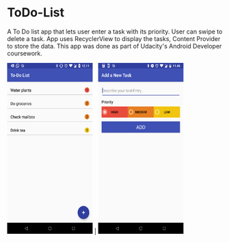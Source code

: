 # ToDo-List
A To Do list app that lets user enter a task with its priority. User can swipe to delete a task. App uses RecyclerView 
to display the tasks, Content Provider to store the data. This app was done as part of Udacity's Android Developer coursework.

<img src="images/ToDoListImg.png" width="200" height="400"> |    <img src="images/ToDoListImg1.png" width="200" height="400">
